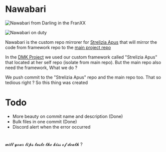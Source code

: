 # Nawabari
![Nawabari from Darling in the FranXX](https://i.imgur.com/VOfwnjG.png)

![Nawabari on duty](https://i.imgur.com/GZBBq6o.png)

Nawabari is the custom repo mirrorer for [Strelizia Apus](https://github.com/ProjectA-RP/strelizia_apus) that will mirror the code from framework repo to the [main project repo](https://github.com/ProjectA-RP/ProjectA)

In the [DMK Project](https://github.com/DMK-RP) we used our custom framework called "Strelizia Apus" that located at her self repo (isolate from main repo). But the main repo also need the framework, What we do ?

We push commit to the "Strelizia Apus" repo and the main repo too. That so tedious right ? So this thing was created

# Todo
- More beauty on commit name and description (Done)
- Bulk files in one commit (Done)
- Discord alert when the error occurred 
#

𝔀𝓲𝓵𝓵 𝔂𝓸𝓾𝓻 𝓵𝓲𝓹𝓼 𝓽𝓪𝓼𝓽𝓮 𝓽𝓱𝓮 𝓴𝓲𝓼𝓼 𝓸𝓯 𝓭𝓮𝓪𝓽𝓱 ?
